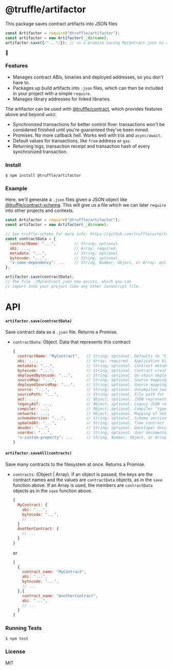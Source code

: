# @truffle/artifactor

This package saves contract artifacts into JSON files

```javascript
const Artifactor = require("@truffle/artifactor");
const artifactor = new Artifactor(__dirname);
artifactor.save({/*...*/}); // => a promise saving MyContract.json to a given destination
```

👏

### Features

* Manages contract ABIs, binaries and deployed addresses, so you don't have to.
* Packages up build artifacts into `.json` files, which can then be included in your project with a simple `require`.
* Manages library addresses for linked libraries.

The artifactor can be used with [@truffle/contract](https://github.com/trufflesuite/truffle/tree/develop/packages/contract), which provides features above and beyond `web3`:

* Synchronized transactions for better control flow: transactions won't be considered finished until you're guaranteed they've been mined.
* Promises. No more callback hell. Works well with `ES6` and `async/await`.
* Default values for transactions, like `from` address or `gas`.
* Returning logs, transaction receipt and transaction hash of every synchronized transaction.

### Install

```
$ npm install @truffle/artifactor
```

### Example

Here, we'll generate a `.json` files given a JSON object like [@truffle/contract-schema](https://github.com/trufflesuite/truffle/tree/develop/packages/contract-schema). This will give us a file which we can later `require` into other projects and contexts.

```javascript
const Artifactor = require("@truffle/artifactor");
const artifactor = new Artifactor(__dirname);

// See truffle-schema for more info: https://github.com/trufflesuite/truffle/tree/develop/packages/contract-schema
const contractData = {
  contractName: "...",        // String; optional.
  abi: ...,                   // Array; required.
  metadata: "...",            // String; optional.
  bytecode: "...",            // String; optional.
  "x-some-dependency": ...    // String, Number, Object, or Array: optional.
};

artifactor.save(contractData);
// The file ./MyContract.json now exists, which you can
// import into your project like any other Javascript file.
```

# API

#### `artifactor.save(contractData)`

Save contract data as a `.json` file. Returns a Promise.

* `contractData`: Object. Data that represents this contract:

    ```javascript
    {
      contractName: "MyContract",   // String; optional. Defaults to "Contract".
      abi: ...,                     // Array; required.  Application binary interface.
      metadata: "...",              // String; optional. Contract metadata.
      bytecode: "...",              // String; optional. Contract-creation binary without resolve library links.
      deployedBytecode: "...",      // String; optional. On-chain deployed binary without resolve library links.
      sourceMap: "...",             // String; optional. Source mapping for bytecode.
      deployedSourceMap: "...",     // String; optional. Source mapping for deployedBytecode.
      source: "...",                // String; optional. Uncompiled source code for contract.
      sourcePath: "...",            // String; optional. File path for uncompiled source code.
      ast: ...,                     // Object; optional. JSON representation of contract source code, as output by compiler.
      legacyAST: ...,               // Object; optional. Legacy JSON representation of contract source code, as output by compiler.
      compiler: ...,                // Object; optional. Compiler "type" and "properties".
      networks: ...,                // Object; optional. Mapping of network ID keys to network object values (address information, links to other contract instances, and/or contract event logs).
      schemaVersion: "...",         // String; optional. Schema version used by contract object representation.
      updatedAt: "...",             // String; optional. Time contract object representation was generated/most recently updated.
      devdoc: "...",                // String; optional. Developer documentation.
      userdoc: "...",               // String; optional. User documentation.
      "x-custom-property": ...      // String, Number, Object, or Array: optional. Custom property. Keys must be prefixed with "x-".
    }
    ```

#### `artifactor.saveAll(contracts)`

Save many contracts to the filesystem at once. Returns a Promise.

* `contracts`: (Object | Array). If an object is passed, the keys are the
    contract names and the values are `contractData` objects, as in the `save`
    function above. If an Array is used, the members are `contractData` objects
    as in the `save` function above.

    ```javascript
    {
      MyContract: {
        abi: "...",
        bytecode: "...",
        // ...
      }
      AnotherContract: {
        // ...
      }
    }
    ```
    or
    ```javascript
    [
      {
        contract_name: "MyContract",
        abi: "...",
        bytecode: "...",
        // ...
      },{
        contract_name: "AnotherContract",
        abi: "...",
        // ...
      }
    ]
    ```

### Running Tests

```
$ npm test
```

### License

MIT
